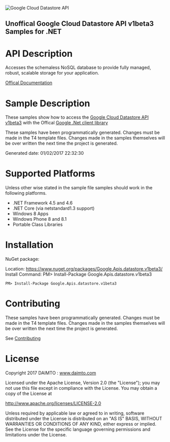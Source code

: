 ﻿![Google Cloud Datastore API](https://www.gstatic.com/images/branding/product/1x/googleg_32dp.png)

## Unoffical Google Cloud Datastore API v1beta3 Samples for .NET  ##

API Description
=============

Accesses the schemaless NoSQL database to provide fully managed, robust, scalable storage for your application.

[Offical Documentation](https://cloud.google.com/datastore/)

Sample Description
=============

These samples show how to access the [Google Cloud Datastore API v1beta3](https://cloud.google.com/datastore/) with the Offical [Google .Net client library](https://github.com/google/google-api-dotnet-client)

These samples have been programmatically generated. Changes must be made in the T4 template files. Changes made in the samples themselves will be over written the next time the project is generated.

Generated date: 01/02/2017 22:32:30 

Supported Platforms
=================================

Unless other wise stated in the sample file samples should work in the following platforms.

* .NET Framework 4.5 and 4.6
* .NET Core (via netstandard1.3 support)
* Windows 8 Apps
* Windows Phone 8 and 8.1
* Portable Class Libraries

Installation
=================================

NuGet package:

Location: https://www.nuget.org/packages/Google.Apis.datastore.v1beta3/ 
Install Command: PM>  Install-Package Google.Apis.datastore.v1beta3

```
PM> Install-Package Google.Apis.datastore.v1beta3
```

Contributing
=================================

These samples have been programmatically generated. Changes must be made in the T4 template files. Changes made in the samples themselves will be over written the next time the project is generated.

See [Contributing](CONTRIBUTING.md)

License
=================================

Copyright 2017 DAIMTO :  www.daimto.com

Licensed under the Apache License, Version 2.0 (the "License"); you may not use this file except in compliance with
the License. You may obtain a copy of the License at

http://www.apache.org/licenses/LICENSE-2.0

Unless required by applicable law or agreed to in writing, software distributed under the License is distributed on
an "AS IS" BASIS, WITHOUT WARRANTIES OR CONDITIONS OF ANY KIND, either express or implied. See the License for the
specific language governing permissions and limitations under the License.